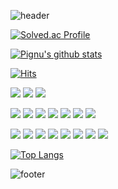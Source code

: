 
![header](https://capsule-render.vercel.app/api?type=Waving&color=auto&height=300&section=header&text=PignuAnte&fontSize=90)

[![Solved.ac Profile](http://mazassumnida.wtf/api/v2/generate_badge?boj=syaoran215)](https://solved.ac/syaoran215/)

[![Pignu's github stats](https://github-readme-stats.vercel.app/api?username=pignuante&show_icons=true&theme=cobalt)](https://github.com/anuraghazra/github-readme-stats)

[![Hits](https://hits.seeyoufarm.com/api/count/incr/badge.svg?url=https%3A%2F%2Fgithub.com%2Fpignuante)](https://hits.seeyoufarm.com)


<img src="https://img.shields.io/badge/Linux-FCC624?style=flat-square&logo=Linux&logoColor=white"/></a>
<img src="https://img.shields.io/badge/macOS-000000?style=flat-square&logo=macOS&logoColor=white"/></a>
<img src="https://img.shields.io/badge/Windows-0078D6?style=flat-square&logo=Windows&logoColor=white"/></a>

<img src="https://img.shields.io/badge/Python-3766AB?style=flat-square&logo=Python&logoColor=white"/></a>
<img src="https://img.shields.io/badge/Go-00ADD8?style=flat-square&logo=Go&logoColor=white"/></a>
<img src="https://img.shields.io/badge/Java-007396?style=flat-square&logo=Java&logoColor=white"/></a>
<img src="https://img.shields.io/badge/JavaScript-F7DF1E?style=flat-square&logo=JavaScript&logoColor=white"/></a>
<img src="https://img.shields.io/badge/TypeScript-3178C6?style=flat-square&logo=TypeScript&logoColor=white"/></a>
<img src="https://img.shields.io/badge/C++-00599C?style=flat-square&logo=Cplusplus&logoColor=white"/></a>
<img src="https://img.shields.io/badge/C-A8B9CC?style=flat-square&logo=C&logoColor=white"/></a>


<img src="https://img.shields.io/badge/Vim-019733?style=flat-square&logo=Vim&logoColor=white"/></a>
<img src="https://img.shields.io/badge/Git-F05032?style=flat-square&logo=Git&logoColor=white"/></a>
<img src="https://img.shields.io/badge/GitHub-181717?style=flat-square&logo=GitHub&logoColor=white"/></a>
<img src="https://img.shields.io/badge/Vue.js-4FC08D?style=flat-square&logo=Vue.js&logoColor=white"/></a>
<img src="https://img.shields.io/badge/Vuetifys-1867C0?style=flat-square&logo=Vuetifys&logoColor=white"/></a>
<img src="https://img.shields.io/badge/Nuxt.js-00DC82?style=flat-square&logo=Nuxt.js&logoColor=white"/></a>
<img src="https://img.shields.io/badge/Vuetifys-1867C0?style=flat-square&logo=Vuetifys&logoColor=white"/></a>
<img src="https://img.shields.io/badge/React-61DAFB?style=flat-square&logo=React&logoColor=white"/></a>

[![Top Langs](https://github-readme-stats.vercel.app/api/top-langs/?username=pignuante)](https://github.com/pignuante/github-readme-stats)


![footer](https://capsule-render.vercel.app/api?type=Cylinder&color=auto&height=300&section=header&text=PignuAnte&fontSize=90)
